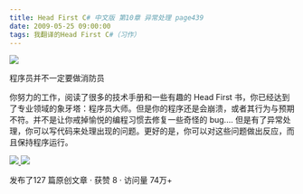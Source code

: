 ```yaml
---
title: Head First C# 中文版 第10章 异常处理 page439
date: 2009-05-25 09:00:00
tags: 我翻译的Head First C#（习作）
---
```

![](http://student.csdn.net/attachment/200905/25/39098_12432134684r3o.jpg)

程序员并不一定要做消防员

  

你努力的工作，阅读了很多的技术手册和一些有趣的  Head First
书，你已经达到了专业领域的象牙塔：程序员大师。但是你的程序还是会崩溃，或者其行为与预期不符。并不是让你戒掉愉悦的编程习惯去修复一些奇怪的  bug....
但是有了异常处理，你可以写代码来处理出现的问题。更好的是，你可以对这些问题做出反应，而且保持程序运行。



[ ![](https://profile.csdnimg.cn/5/2/5/3_cuipengfei1)
![](https://g.csdnimg.cn/static/user-reg-year/1x/11.png)
](https://blog.csdn.net/cuipengfei1)



发布了127 篇原创文章  ·  获赞 8  ·  访问量 74万+

